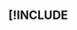 [!INCLUDE [<title>](~/index.md)]
-----
* [Introduction](~/articles/conceptual/Conceptual.md)
* [Getting started](~/index.md#getting-started)
* ---
* [Compiler](~/articles/compiler/README.md)
    * [Attributes](~/articles/compiler/ATTRIBUTES.md)
    * [Added members](~/articles/compiler/ADDED_MEMBERS.md)
    * [Config file](~/articles/compiler/CONFIG_FILE.md)
    * [Packaging and dependencies](~/articles/compiler/PACKAGING.md)
---
* [Documenation compiler](~/articles/ixd/IXD.md)
---
* [Resx compiler](~/articles/ixr/IXR.md)
---
* [Connectors](~/articles/connectors/README.md)
    * [Dummy](~/articles/connectors/Dummy.md)
    * [WebAPI](~/articles/connectors/WebAPI.md)
---
* [Blazor rendering](~/articles/blazor/README.md)
    * [Blazor layouts](~/articles/blazor/LAYOUTS.md)
    * [Blazor controls](~/articles/blazor/LIBRARIES.md)
    * [Blazor auto-rendering](~/articles/blazor/RENDERABLECONTENT.md)
---
* [APIs](~/api/index.md)
----
